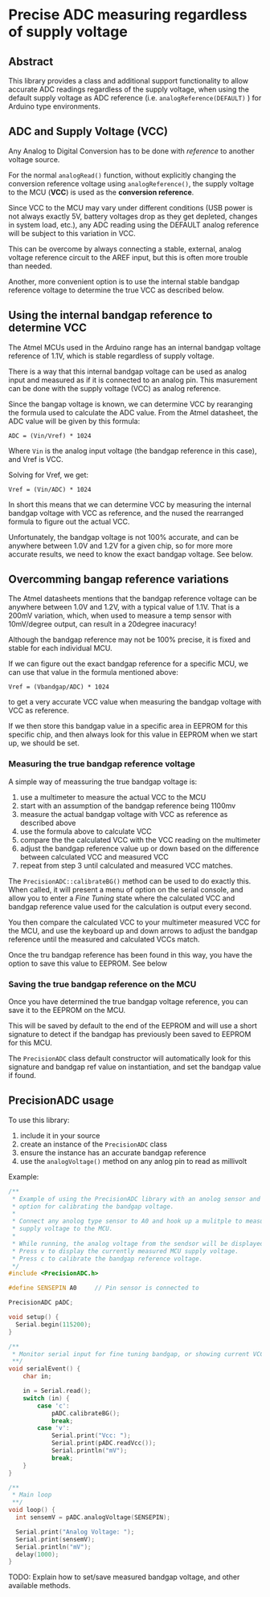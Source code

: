 Precise ADC measuring regardless of supply voltage
===================================================

Abstract
--------
This library provides a class and additional support functionality to allow
accurate ADC readings regardless of the supply voltage, when using the default
supply voltage as ADC reference (i.e. `analogReference(DEFAULT)` ) for Arduino
type environments.

ADC and Supply Voltage (VCC)
----------------------------
Any Analog to Digital Conversion has to be done with _reference_ to another
voltage source.

For the normal `analogRead()` function, without explicitly changing the
conversion reference voltage using `analogReference()`, the supply voltage to
the MCU (**VCC**) is used as the **conversion reference**.

Since VCC to the MCU may vary under different conditions (USB power is not
always exactly 5V, battery voltages drop as they get depleted, changes in system
load, etc.), any ADC reading using the DEFAULT analog reference will be subject
to this variation in VCC.

This can be overcome by always connecting a stable, external, analog voltage
reference circuit to the AREF input, but this is often more trouble than needed.

Another, more convenient option is to use the internal stable bandgap reference
voltage to determine the true VCC as described below.

Using the internal bandgap reference to determine VCC
-----------------------------------------------------
The Atmel MCUs used in the Arduino range has an internal bandgap voltage
reference of 1.1V, which is stable regardless of supply voltage.

There is a way that this internal bandgap voltage can be used as analog input
and measured as if it is connected to an analog pin. This masurement can be done
with the supply voltage (VCC) as analog reference.

Since the bangap voltage is known, we can determine VCC by rearanging the
formula used to calculate the ADC value. From the Atmel datasheet, the ADC value
will be given by this formula:

    ADC = (Vin/Vref) * 1024

Where `Vin` is the analog input voltage (the bandgap reference in this case),
and Vref is VCC.

Solving for Vref, we get:

    Vref = (Vin/ADC) * 1024

In short this means that we can determine VCC by measuring the internal bandgap
voltage with VCC as reference, and the nused the rearranged formula to figure
out the actual VCC.

Unfortunately, the bandgap voltage is not 100% accurate, and can be anywhere
between 1.0V and 1.2V for a given chip, so for more more accurate results, we
need to know the exact bandgap voltage. See below.

Overcomming bangap reference variations
---------------------------------------
The Atmel datasheets mentions that the bandgap reference voltage can be anywhere
between 1.0V and 1.2V, with a typical value of 1.1V. That is a 200mV variation,
which, when used to measure a temp sensor with 10mV/degree output, can result in
a 20degree inacuracy!

Although the bandgap reference may not be 100% precise, it is fixed and stable
for each individual MCU.

If we can figure out the exact bandgap reference for a specific MCU, we can use
that value in the formula mentioned above:

    Vref = (Vbandgap/ADC) * 1024

to get a very accurate VCC value when measuring the bandgap voltage with VCC as
reference.

If we then store this bandgap value in a specific area in EEPROM for this
specific chip, and then always look for this value in EEPROM when we start up,
we should be set.

### Measuring the true bandgap reference voltage
A simple way of meassuring the true bandgap voltage is:

1. use a multimeter to measure the actual VCC to the MCU
2. start with an assumption of the bandgap reference being 1100mv
3. measure the actual bandgap voltage with VCC as reference as described above
4. use the formula above to calculate VCC
5. compare the the calculated VCC with the VCC reading on the multimeter
6. adjust the bandgap reference value up or down based on the difference
   between calculated VCC and measured VCC
7. repeat from step 3 until calculated and measured VCC matches.

The `PrecisionADC::calibrateBG()` method can be used to do exactly this. When
called, it will present a menu of option on the serial console, and allow you to
enter a _Fine Tuning_ state where the calculated VCC and bandgap reference value
used for the calculation is output every second.

You then compare the calculated VCC to your multimeter measured VCC for the MCU,
and use the keyboard up and down arrows to adjust the bandgap reference until
the measured and calculated VCCs match.

Once the tru bandgap reference has been found in this way, you have the option
to save this value to EEPROM. See below

### Saving the true bandgap reference on the MCU
Once you have determined the true bandgap voltage reference, you can save it to
the EEPROM on the MCU.

This will be saved by default to the end of the EEPROM and will use a short
signature to detect if the bandgap has previously been saved to EEPROM for this
MCU.

The `PrecisionADC` class default constructor will automatically look for this
signature and bandgap ref value on instantiation, and set the bandgap value if
found.

PrecisionADC usage
------------------
To use this library:

1. include it in your source
2. create an instance of the `PrecisionADC` class
3. ensure the instance has an accurate bandgap reference
4. use the `analogVoltage()` method on any anlog pin to read as millivolt

Example:
```c++
/**
 * Example of using the PrecisionADC library with an anolog sensor and an
 * option for calibrating the bandgap voltage.
 *
 * Connect any anolog type sensor to A0 and hook up a mulitple to measure the
 * supply voltage to the MCU.
 *
 * While running, the analog voltage from the sendsor will be displayed.
 * Press v to display the currently measured MCU supply voltage.
 * Press c to calibrate the bandgap reference voltage.
 */
#include <PrecisionADC.h>

#define SENSEPIN A0     // Pin sensor is connected to

PrecisionADC pADC;

void setup() {
  Serial.begin(115200);
}

/**
 * Monitor serial input for fine tuning bandgap, or showing current VCC.
 **/
void serialEvent() {
    char in;

    in = Serial.read();
    switch (in) {
        case 'c':
            pADC.calibrateBG();
            break;
        case 'v':
            Serial.print("Vcc: ");
            Serial.print(pADC.readVcc());
            Serial.println("mV");
            break;
    }
}

/**
 * Main loop
 **/
void loop() {
  int sensemV = pADC.analogVoltage(SENSEPIN);

  Serial.print("Analog Voltage: ");
  Serial.print(sensemV);
  Serial.println("mV");
  delay(1000);
}
```

TODO: Explain how to set/save measured bandgap voltage, and other available
methods.
